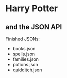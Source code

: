 # Harry Potter

## and the JSON API

Finished JSONs:
- books.json
- spells.json
- families.json
- potions.json
- quidditch.json
